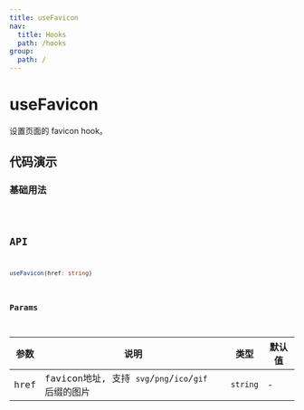 ```yaml
---
title: useFavicon
nav:
  title: Hooks
  path: /hooks
group:
  path: /
---
```


# useFavicon

设置页面的 favicon hook。

## 代码演示

### 基础用法

<code src="./demo/demo01.tsx" />

## API

```ts
useFavicon(href: string)
```

### Params

| 参数 | 说明                                                 | 类型     | 默认值 |
|------|------------------------------------------------------|----------|--------|
| href | favicon地址, 支持 `svg`/`png`/`ico`/`gif` 后缀的图片 | `string` | -      |
